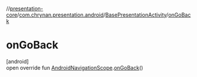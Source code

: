 //[presentation-core](../../../index.md)/[com.chrynan.presentation.android](../index.md)/[BasePresentationActivity](index.md)/[onGoBack](on-go-back.md)

# onGoBack

[android]\
open override fun [AndroidNavigationScope](../-android-navigation-scope/index.md).[onGoBack](on-go-back.md)()
